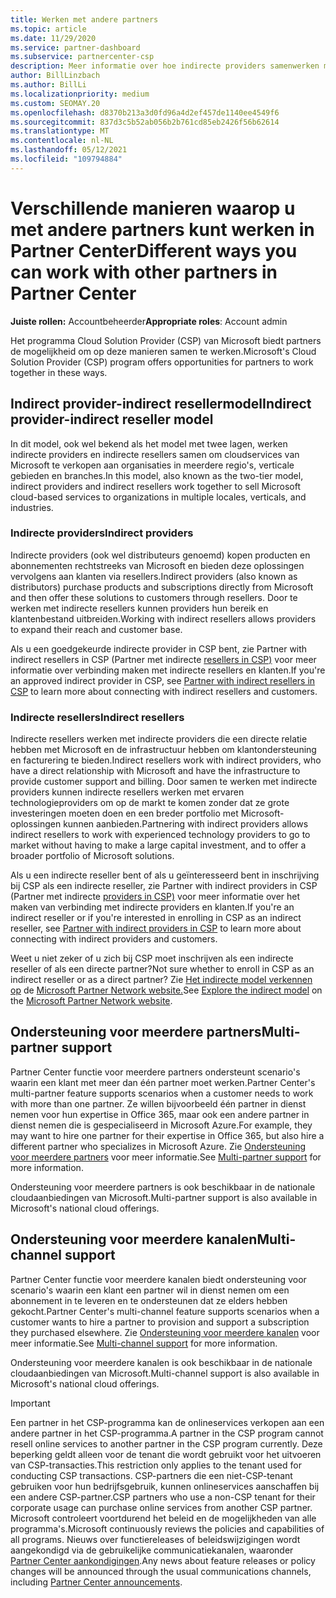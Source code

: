```yaml
---
title: Werken met andere partners
ms.topic: article
ms.date: 11/29/2020
ms.service: partner-dashboard
ms.subservice: partnercenter-csp
description: Meer informatie over hoe indirecte providers samenwerken met indirecte resellers in het Cloud Solution Provider (CSP)-programma en bepalen welke rol het meest voor u is.
author: BillLinzbach
ms.author: BillLi
ms.localizationpriority: medium
ms.custom: SEOMAY.20
ms.openlocfilehash: d8370b213a3d0fd96a4d2ef457de1140ee4549f6
ms.sourcegitcommit: 837d3c5b52ab056b2b761cd85eb2426f56b62614
ms.translationtype: MT
ms.contentlocale: nl-NL
ms.lasthandoff: 05/12/2021
ms.locfileid: "109794884"
---
```

# <a name="different-ways-you-can-work-with-other-partners-in-partner-center"></a><span data-ttu-id="686b9-103">Verschillende manieren waarop u met andere partners kunt werken in Partner Center</span><span class="sxs-lookup"><span data-stu-id="686b9-103">Different ways you can work with other partners in Partner Center</span></span>

<span data-ttu-id="686b9-104">**Juiste rollen:** Accountbeheerder</span><span class="sxs-lookup"><span data-stu-id="686b9-104">**Appropriate roles**: Account admin</span></span>

<span data-ttu-id="686b9-105">Het programma Cloud Solution Provider (CSP) van Microsoft biedt partners de mogelijkheid om op deze manieren samen te werken.</span><span class="sxs-lookup"><span data-stu-id="686b9-105">Microsoft's Cloud Solution Provider (CSP) program offers opportunities for partners to work together in these ways.</span></span>

## <a name="indirect-provider-indirect-reseller-model"></a><span data-ttu-id="686b9-106">Indirect provider-indirect resellermodel</span><span class="sxs-lookup"><span data-stu-id="686b9-106">Indirect provider-indirect reseller model</span></span>

<span data-ttu-id="686b9-107">In dit model, ook wel bekend als het model met twee lagen, werken indirecte providers en indirecte resellers samen om cloudservices van Microsoft te verkopen aan organisaties in meerdere regio's, verticale gebieden en branches.</span><span class="sxs-lookup"><span data-stu-id="686b9-107">In this model, also known as the two-tier model, indirect providers and indirect resellers work together to sell Microsoft cloud-based services to organizations in multiple locales, verticals, and industries.</span></span>

### <a name="indirect-providers"></a><span data-ttu-id="686b9-108">Indirecte providers</span><span class="sxs-lookup"><span data-stu-id="686b9-108">Indirect providers</span></span>

<span data-ttu-id="686b9-109">Indirecte providers (ook wel distributeurs genoemd) kopen producten en abonnementen rechtstreeks van Microsoft en bieden deze oplossingen vervolgens aan klanten via resellers.</span><span class="sxs-lookup"><span data-stu-id="686b9-109">Indirect providers (also known as distributors) purchase products and subscriptions directly from Microsoft and then offer these solutions to customers through resellers.</span></span> <span data-ttu-id="686b9-110">Door te werken met indirecte resellers kunnen providers hun bereik en klantenbestand uitbreiden.</span><span class="sxs-lookup"><span data-stu-id="686b9-110">Working with indirect resellers allows providers to expand their reach and customer base.</span></span>

<span data-ttu-id="686b9-111">Als u een goedgekeurde indirecte provider in CSP bent, zie Partner with indirect resellers in CSP (Partner met indirecte [resellers in CSP)](indirect-provider-tasks-in-partner-center.md) voor meer informatie over verbinding maken met indirecte resellers en klanten.</span><span class="sxs-lookup"><span data-stu-id="686b9-111">If you're an approved indirect provider in CSP, see [Partner with indirect resellers in CSP](indirect-provider-tasks-in-partner-center.md) to learn more about connecting with indirect resellers and customers.</span></span>

### <a name="indirect-resellers"></a><span data-ttu-id="686b9-112">Indirecte resellers</span><span class="sxs-lookup"><span data-stu-id="686b9-112">Indirect resellers</span></span>

<span data-ttu-id="686b9-113">Indirecte resellers werken met indirecte providers die een directe relatie hebben met Microsoft en de infrastructuur hebben om klantondersteuning en facturering te bieden.</span><span class="sxs-lookup"><span data-stu-id="686b9-113">Indirect resellers work with indirect providers, who have a direct relationship with Microsoft and have the infrastructure to provide customer support and billing.</span></span> <span data-ttu-id="686b9-114">Door samen te werken met indirecte providers kunnen indirecte resellers werken met ervaren technologieproviders om op de markt te komen zonder dat ze grote investeringen moeten doen en een breder portfolio met Microsoft-oplossingen kunnen aanbieden.</span><span class="sxs-lookup"><span data-stu-id="686b9-114">Partnering with indirect providers allows indirect resellers to work with experienced technology providers to go to market without having to make a large capital investment, and to offer a broader portfolio of Microsoft solutions.</span></span>

<span data-ttu-id="686b9-115">Als u een indirecte reseller bent of als u geïnteresseerd bent in inschrijving bij CSP als een indirecte reseller, zie Partner with indirect providers in CSP (Partner met indirecte [providers in CSP)](indirect-reseller-tasks-in-partner-center.md) voor meer informatie over het maken van verbinding met indirecte providers en klanten.</span><span class="sxs-lookup"><span data-stu-id="686b9-115">If you're an indirect reseller or if you're interested in enrolling in CSP as an indirect reseller, see [Partner with indirect providers in CSP](indirect-reseller-tasks-in-partner-center.md) to learn more about connecting with indirect providers and customers.</span></span>

<span data-ttu-id="686b9-116">Weet u niet zeker of u zich bij CSP moet inschrijven als een indirecte reseller of als een directe partner?</span><span class="sxs-lookup"><span data-stu-id="686b9-116">Not sure whether to enroll in CSP as an indirect reseller or as a direct partner?</span></span> <span data-ttu-id="686b9-117">Zie [Het indirecte model verkennen op](https://partner.microsoft.com/cloud-solution-provider/indirect) de [Microsoft Partner Network website.](https://partner.microsoft.com)</span><span class="sxs-lookup"><span data-stu-id="686b9-117">See [Explore the indirect model](https://partner.microsoft.com/cloud-solution-provider/indirect) on the [Microsoft Partner Network website](https://partner.microsoft.com).</span></span>

## <a name="multi-partner-support"></a><span data-ttu-id="686b9-118">Ondersteuning voor meerdere partners</span><span class="sxs-lookup"><span data-stu-id="686b9-118">Multi-partner support</span></span>

<span data-ttu-id="686b9-119">Partner Center functie voor meerdere partners ondersteunt scenario's waarin een klant met meer dan één partner moet werken.</span><span class="sxs-lookup"><span data-stu-id="686b9-119">Partner Center's multi-partner feature supports scenarios when a customer needs to work with more than one partner.</span></span> <span data-ttu-id="686b9-120">Ze willen bijvoorbeeld één partner in dienst nemen voor hun expertise in Office 365, maar ook een andere partner in dienst nemen die is gespecialiseerd in Microsoft Azure.</span><span class="sxs-lookup"><span data-stu-id="686b9-120">For example, they may want to hire one partner for their expertise in Office 365, but also hire a different partner who specializes in Microsoft Azure.</span></span> <span data-ttu-id="686b9-121">Zie [Ondersteuning voor meerdere partners](multipartner.md) voor meer informatie.</span><span class="sxs-lookup"><span data-stu-id="686b9-121">See [Multi-partner support](multipartner.md) for more information.</span></span>

<span data-ttu-id="686b9-122">Ondersteuning voor meerdere partners is ook beschikbaar in de nationale cloudaanbiedingen van Microsoft.</span><span class="sxs-lookup"><span data-stu-id="686b9-122">Multi-partner support is also available in Microsoft's national cloud offerings.</span></span>

## <a name="multi-channel-support"></a><span data-ttu-id="686b9-123">Ondersteuning voor meerdere kanalen</span><span class="sxs-lookup"><span data-stu-id="686b9-123">Multi-channel support</span></span>

<span data-ttu-id="686b9-124">Partner Center functie voor meerdere kanalen biedt ondersteuning voor scenario's waarin een klant een partner wil in dienst nemen om een abonnement in te leveren en te ondersteunen dat ze elders hebben gekocht.</span><span class="sxs-lookup"><span data-stu-id="686b9-124">Partner Center's multi-channel feature supports scenarios when a customer wants to hire a partner to provision and support a subscription they purchased elsewhere.</span></span> <span data-ttu-id="686b9-125">Zie [Ondersteuning voor meerdere kanalen](multichannel.md) voor meer informatie.</span><span class="sxs-lookup"><span data-stu-id="686b9-125">See [Multi-channel support](multichannel.md) for more information.</span></span>

<span data-ttu-id="686b9-126">Ondersteuning voor meerdere kanalen is ook beschikbaar in de nationale cloudaanbiedingen van Microsoft.</span><span class="sxs-lookup"><span data-stu-id="686b9-126">Multi-channel support is also available in Microsoft's national cloud offerings.</span></span>

> [!IMPORTANT]  
> <span data-ttu-id="686b9-127">Een partner in het CSP-programma kan de onlineservices verkopen aan een andere partner in het CSP-programma.</span><span class="sxs-lookup"><span data-stu-id="686b9-127">A partner in the CSP program cannot resell online services to another partner in the CSP program currently.</span></span> <span data-ttu-id="686b9-128">Deze beperking geldt alleen voor de tenant die wordt gebruikt voor het uitvoeren van CSP-transacties.</span><span class="sxs-lookup"><span data-stu-id="686b9-128">This restriction only applies to the tenant used for conducting CSP transactions.</span></span> <span data-ttu-id="686b9-129">CSP-partners die een niet-CSP-tenant gebruiken voor hun bedrijfsgebruik, kunnen onlineservices aanschaffen bij een andere CSP-partner.</span><span class="sxs-lookup"><span data-stu-id="686b9-129">CSP partners who use a non-CSP tenant for their corporate usage can purchase online services from another CSP partner.</span></span> <span data-ttu-id="686b9-130">Microsoft controleert voortdurend het beleid en de mogelijkheden van alle programma's.</span><span class="sxs-lookup"><span data-stu-id="686b9-130">Microsoft continuously reviews the policies and capabilities of all programs.</span></span> <span data-ttu-id="686b9-131">Nieuws over functiereleases of beleidswijzigingen wordt aangekondigd via de gebruikelijke communicatiekanalen, waaronder [Partner Center aankondigingen](announcements/index.md).</span><span class="sxs-lookup"><span data-stu-id="686b9-131">Any news about feature releases or policy changes will be announced through the usual communications channels, including [Partner Center announcements](announcements/index.md).</span></span>
